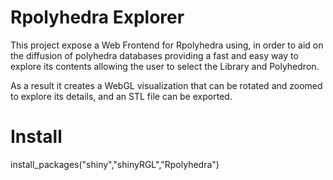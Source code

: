# Rpolyhedra Explorer

This project expose a Web Frontend for Rpolyhedra using, in order to aid on the diffusion of polyhedra databases providing a fast and easy way to explore its contents allowing the user to select the Library and  Polyhedron. 

As a result it creates a WebGL visualization that can be rotated and zoomed to explore its details, and an STL file can be exported. 

# Install

install_packages("shiny","shinyRGL","Rpolyhedra")
